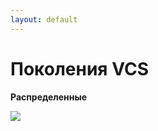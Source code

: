 ```yaml
---
layout: default
---
```


# Поколения VCS
**Распределенные**

<img src="/images/distributed-vcs.png">

<style>
img {
    max-height: 80%;
    margin: auto;
}
</style>
